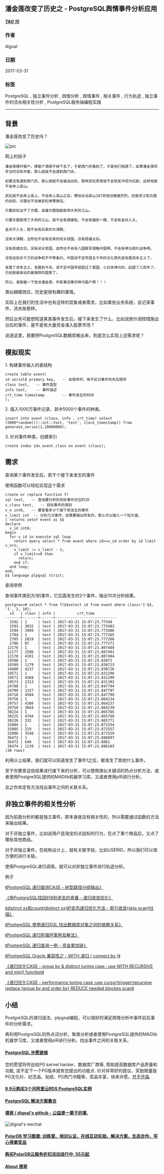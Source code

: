 ## 潘金莲改变了历史之 - PostgreSQL舆情事件分析应用  
##### [TAG 15](../class/15.md)
                                                                              
### 作者                                                                                                                           
digoal                                                                         
                                                                                
### 日期                                                                           
2017-03-31                                                                          
                                                                            
### 标签                                                                         
PostgreSQL , 独立事件分析 , 舆情分析 , 舆情事件 , 相关事件 , 行为轨迹 , 独立事件的流水相关性分析 , PostgreSQL服务端编程实践        
                                                                              
----                                                                        
                                                                                 
## 背景     
潘金莲改变了历史吗？  
  
![pic](20170331_02_pic_001.jpg)  
  
网上的段子  
  
```  
潘金莲撑开窗户，撑窗户滴棍子掉下去了，于是西门庆看到了，于是他们相遇了。如果潘金莲同学当时没有开窗，那么她就不会遇到西门庆。   
  
如果没有遇到西门庆，那么她就不会被迫出轨，那样武松哥哥就不会怒发冲冠为红颜，这样他就不会奔上梁山。   
  
武松就不会奔上梁上，不会奔上梁山之后，哪怕水泊梁山107将依旧轰轰烈烈，但是宋江和方腊的战役，方腊也不会被武松单臂擒住。   
  
只要武松治不了方腊，枭雄方腊就能取得大宋的江山。   
  
只要方腊取得了大宋的江山，就不会有靖康耻，不会有偏安一隅，不会有金兵入关。   
  
金兵不入关，就不会有后来的大清朝。   
  
没有大清朝，当然也不会有后来的闭关锁国，没有慈禧太后。   
  
没有慈禧太后，没有闭关锁国，自然也不会有八国联军侵略中国啊，不会有神马鸦片战争啊。   
  
没有这些杀千刀的战争和不平等条约，中国说不定凭借五千年的文化首先就发展资本主义了。   
  
发展了资本主义，发展到今天，说不定中国早就超过了美国、小日本神马的，赶超了几百年了。已经是最发达的最强悍的国家了。   
  
所以，谁穿越一下告诉潘金莲，你有事没事开神马窗户啊！！！   
```  
  
类似蝴蝶效应，历史是很有趣的事情。  
  
实际上在我们的生活中也有这样的现象或者需求，比如某些业务系统，会记录事件，流水账那样。  
  
然后业务可能想知道某类事件发生后，接下来发生了什么，比如说房价调控措施出台后的事件，是不是有大量资金涌入股票市场？  
  
说道这里，我要把PostgreSQL数据库搬出来，到底怎么实现上述需求呢？  
  
## 模拟现实  
1\. 构建事件输入的表结构  
  
```  
create table event(  
id serial8 primary key,   -- 自增序列，用于区分事件的先后顺序  
class text,   -- 事件类型  
info text,    -- 事件描述  
crt_time timestamp        -- 事件发生的时间  
);  
```  
  
2\. 插入1000万事件记录，其中5000个事件的种类。  
  
```  
insert into event (class, info , crt_time) select (5000*random())::int::text, 'test', clock_timestamp() from generate_series(1,10000000);  
```  
  
3\. 针对事件种类，创建索引  
  
```  
create index idx_event_class on event (class);  
```  
  
## 需求  
查询某个事件发生后，若干个接下来发生的事件  
  
使用函数可以轻松实现这个需求  
  
```  
create or replace function f(  
sql text,   -- 查询要分析的目标事件对应的ID  
v_class text,   -- 目标事件的类别  
v_n int8,   -- 要查看多少个接下来发生的事件  
v_limit int  -- 分析几次事件，如果要输出所有的，那么可以输入一个较大值。  
) returns setof event as $$  
declare  
  v_id int8;  
begin  
  for v_id in execute sql loop  
    return query select * from event where id>=v_id order by id limit v_n+1;  
    v_limit := v_limit - 1;  
    if v_limit<=0 then  
      return;  
    end if;  
  end loop;  
end;  
$$ language plpgsql strict;  
```  
  
查询举例  
  
查询事件类别为1的事件，它后面发生的2个事件，输出10次分析结果。  
  
```  
postgres=# select * from f($$select id from event where class='1'$$, '1', 2, 10);  
  id   | class | info |          crt_time            
-------+-------+------+----------------------------  
  1592 | 1     | test | 2017-03-31 15:07:23.77348  
  1593 | 3032  | test | 2017-03-31 15:07:23.773483  
  1594 | 3409  | test | 2017-03-31 15:07:23.773486  
  2784 | 1     | test | 2017-03-31 15:07:23.777265  
  2785 | 2819  | test | 2017-03-31 15:07:23.777268  
  2786 | 87    | test | 2017-03-31 15:07:23.777271  
 12176 | 1     | test | 2017-03-31 15:07:23.807489  
 12177 | 2586  | test | 2017-03-31 15:07:23.807491  
 12178 | 4101  | test | 2017-03-31 15:07:23.807494  
 19398 | 1     | test | 2017-03-31 15:07:23.83072  
 19399 | 1179  | test | 2017-03-31 15:07:23.830723  
 19400 | 4237  | test | 2017-03-31 15:07:23.830726  
 19571 | 1     | test | 2017-03-31 15:07:23.831296  
 19572 | 4368  | test | 2017-03-31 15:07:23.831299  
 19573 | 2313  | test | 2017-03-31 15:07:23.831302  
 24708 | 1     | test | 2017-03-31 15:07:23.847794  
 24709 | 1327  | test | 2017-03-31 15:07:23.847797  
 24710 | 4584  | test | 2017-03-31 15:07:23.847799  
 29756 | 1     | test | 2017-03-31 15:07:23.864234  
 29757 | 4386  | test | 2017-03-31 15:07:23.864237  
 29758 | 3044  | test | 2017-03-31 15:07:23.864239  
 30224 | 1     | test | 2017-03-31 15:07:23.865765  
 30225 | 4704  | test | 2017-03-31 15:07:23.865768  
 30226 | 332   | test | 2017-03-31 15:07:23.865771  
 32004 | 1     | test | 2017-03-31 15:07:23.871554  
 32005 | 219   | test | 2017-03-31 15:07:23.871557  
 32006 | 3548  | test | 2017-03-31 15:07:23.871559  
 36472 | 1     | test | 2017-03-31 15:07:23.886097  
 36473 | 640   | test | 2017-03-31 15:07:23.8861  
 36474 | 1139  | test | 2017-03-31 15:07:23.886103  
(30 rows)  
```  
  
利用以上结果，我们就可以知道发生了事件1之后，都发生了其他什么事件。  
  
至于你要拿这些结果进行接下来的分析，可以使用类似关键词的热点分析方法，或者使用PostgreSQL提供的MADlib机器学习库，又或者使用plR进行分析。  
  
总之你肯定有方法找出事件之间的关联关系。  
  
## 非独立事件的相关性分析  
因为前面分析的都是独立事件，即本身就没有相关性的，所以需要通过函数的方法来输出结果。  
  
对于非独立事件，比如说用户逛淘宝的点鼠标的行为，在点了某个商品后，又点了哪些其他商品。  
  
对于非独立事件，在结构设计上，就有关联字段，比如USERID，所以我们可以很方便的进行关联。  
  
使用PostgreSQL递归调用，就可以对非独立事件进行轨迹分析。  
  
例子  
  
[《PostgreSQL 递归查询CASE - 树型路径分组输出》](../201703/20170324_01.md)    
  
[《用PostgreSQL找回618秒逝去的青春 - 递归收敛优化》](../201612/20161201_01.md)    
  
[《distinct xx和count(distinct xx)的变态递归优化方法 - 索引收敛(skip scan)扫描》](../201611/20161128_02.md)    
  
[《PostgreSQL 使用递归SQL 找出数据库对象之间的依赖关系》](../201607/20160725_01.md)    
  
[《PostgreSQL 递归死循环案例及解法》](../201607/20160723_01.md)    
  
[《PostgreSQL 递归查询一例 - 资金累加链》](../201604/20160405_01.md)    
  
[《PostgreSQL Oracle 兼容性之 - WITH 递归 ( connect by )》](../201512/20151221_02.md)    
  
[《递归优化CASE - group by & distinct tuning case : use WITH RECURSIVE and min() function》](../201210/20121009_01.md)    
  
[《递归优化CASE - performance tuning case :use cursor\trigger\recursive replace (group by and order by) REDUCE needed blockes scan》](../201209/20120914_01.md)    
  
## 小结  
PostgreSQL的递归语法、plpgsql编程，可以很好的满足舆情分析中事件前后事件的分析需求。  
  
再利用PostgreSQL的热点词分析，聚类分析或者使用PostgreSQL提供的MADlib机器学习库，又或者使用plR进行分析。找出事件之间的关联关系。  
  

  
  
  
  
  
  
  
  
  
  
  
  
  
  
  
  
  
  
  
  
  
  
  
  
  
  
  
  
  
  
  
  
  
  
  
  
  
  
  
  
  
  
  
  
  
  
  
  
  
  
  
  
  
  
  
  
  
  
  
  
  
  
  
  
  
  
  
  
  
  
  
  
  
#### [PostgreSQL 许愿链接](https://github.com/digoal/blog/issues/76 "269ac3d1c492e938c0191101c7238216")
您的愿望将传达给PG kernel hacker、数据库厂商等, 帮助提高数据库产品质量和功能, 说不定下一个PG版本就有您提出的功能点. 针对非常好的提议，奖励限量版PG文化衫、纪念品、贴纸、PG热门书籍等，奖品丰富，快来许愿。[开不开森](https://github.com/digoal/blog/issues/76 "269ac3d1c492e938c0191101c7238216").  
  
  
#### [9.9元购买3个月阿里云RDS PostgreSQL实例](https://www.aliyun.com/database/postgresqlactivity "57258f76c37864c6e6d23383d05714ea")
  
  
#### [PostgreSQL 解决方案集合](https://yq.aliyun.com/topic/118 "40cff096e9ed7122c512b35d8561d9c8")
  
  
#### [德哥 / digoal's github - 公益是一辈子的事.](https://github.com/digoal/blog/blob/master/README.md "22709685feb7cab07d30f30387f0a9ae")
  
  
![digoal's wechat](../pic/digoal_weixin.jpg "f7ad92eeba24523fd47a6e1a0e691b59")
  
  
#### [PolarDB 学习图谱: 训练营、培训认证、在线互动实验、解决方案、生态合作、写心得拿奖品](https://www.aliyun.com/database/openpolardb/activity "8642f60e04ed0c814bf9cb9677976bd4")
  
  
#### [购买PolarDB云服务折扣活动进行中, 55元起](https://www.aliyun.com/activity/new/polardb-yunparter?userCode=bsb3t4al "e0495c413bedacabb75ff1e880be465a")
  
  
#### [About 德哥](https://github.com/digoal/blog/blob/master/me/readme.md "a37735981e7704886ffd590565582dd0")
  
